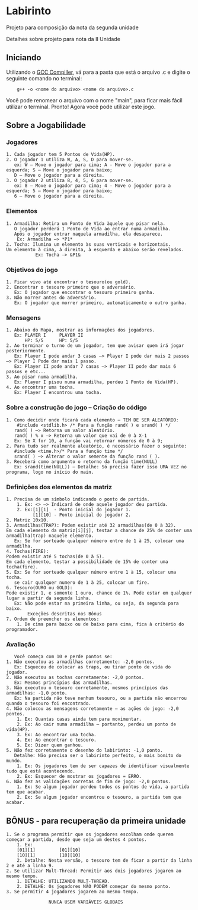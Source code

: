 # Labirinto
Projeto para composição da nota da segunda unidade

Detalhes sobre projeto para nota da II Unidade

## Iniciando
Utilizando o [GCC Compiller](https://gcc.gnu.org/), vá para a pasta que está o arquivo .c e digite o seguinte comando no terminal:
```
	g++ -o <nome do arquivo> <nome do arquivo>.c
```
Você pode renomear o arquivo com o nome "main", para ficar mais fácil utilizar o terminal.
Pronto! Agora você pode utilizar este jogo.

## Sobre a Jogabilidade
					
### Jogadores

    1. Cada jogador tem 5 Pontos de Vida(HP).
    2. O jogador 1 utiliza W, A, S, D para mover-se.	
       ex: W – Move o jogador para cima; A - Move o jogador para a esquerda; S – Move o jogador para baixo; 
       D – Move o jogador para a direita.
    3. O jogador 2 utiliza 8, 4, 5, 6 para mover-se.	
       ex: 8 – Move o jogador para cima; 4 - Move o jogador para a esquerda; 5 – Move o jogador para baixo; 
       6 – Move o jogador para a direita.

### Elementos

    1. Armadilha: Retira um Ponto de Vida àquele que pisar nela.
       O jogador perderá 1 Ponto de Vida ao entrar numa armadilha. 
       Após o jogador entrar naquela armadilha, ela desaparece.
       	Ex: Armadilha –> *P1*
    2. Tocha: Ilumina um elemento às suas verticais e horizontais. 
    Um elemento à cima, à direita, à esquerda e abaixo serão revelados.
               Ex: Tocha –> &P1&
               
### Objetivos do jogo

    1. Ficar vivo até encontrar o tesouro(ou gold).
    2. Encontrar o tesouro primeiro que o adversário.
       Ex: O jogador que encontrar o tesouro primeiro ganha.
    3. Não morrer antes do adversário.
       Ex: O jogador que morrer primeiro, automaticamente o outro ganha.
       
### Mensagens

    1. Abaixo do Mapa, mostrar as informações dos jogadores.
       Ex: PLAYER I		PLAYER II
           HP: 5/5		HP: 5/5
    2. Ao terminar o turno de um jogador, tem que avisar quem irá jogar posteriormente.
       Ex: Player I pode andar 3 casas –> Player I pode dar mais 2 passos –> Player I Pode dar mais 1 passo.
       Ex: Player II pode andar 7 casas –> Player II pode dar mais 6 passos e etc... 
    3. Ao pisar numa armadilha.
       Ex: Player I pisou numa armadilha, perdeu 1 Ponto de Vida(HP).
    4. Ao encontrar uma tocha.
       Ex: Player I encontrou uma tocha.
       
### Sobre a construção do jogo – Criação do código

    1. Como decidir onde ficará cada elemento – TEM DE SER ALEATÓRIO:
        #include <stdlib.h> /* Para a função rand( ) e srand( ) */
       rand( ) –> Retorna um valor aleatório.
       rand( ) % x –> Retorna um valor que vai de 0 à X-1
       Ex: Se X for 10, a função vai retornar números de 0 à 9;
    2. Para tudo ser realmente aleatório, é necessário fazer o seguinte:
       #include <time.h>/* Para a função time */
       srand( ) –> Alterar o valor semente da função rand ( ).
    3. Receberá como argumento o retorno da função time(NULL)
       Ex: srand(time(NULL)) – Detalhe: Só precisa fazer isso UMA VEZ no programa, logo no início do main.

### Definições dos elementos da matriz

    1. Precisa de um símbolo indicando o ponto de partida.
        1. Ex: <> –> Indicará de onde aquele jogador deu partida.
        2. Ex:[1][1]  - Ponto inicial do jogador 1.
              [1][10] - Ponto inicial do jogador 2.
    2. Matriz 10x10.
    3. Armadilhas(TRAP): Podem existir até 32 armadilhas(de 0 à 32).
    Em cada elemento da matriz[i][j], testar a chance de 25% de conter uma armadilha(trap) naquele elemento.
       Ex: Se for sorteado qualquer número entre de 1 à 25, colocar uma armadilha.
    4. Tochas(FIRE): 
    Podem existir até 5 tochas(de 0 à 5). 
    Em cada elemento, testar a possibilidade de 15% de conter uma tocha(fire).
    5. Ex: Se for sorteado qualquer número entre 1 à 15, colocar uma tocha.
       se cair qualquer numero de 1 à 25, colocar um fire.
    6. Tesouro(OURO ou GOLD): 
    Pode existir 1, e somente 1 ouro, chance de 1%. Pode estar em qualquer lugar a partir da segunda linha.
       Ex: Não pode estar na primeira linha, ou seja, da segunda para baixo.
            Exceções descritas nos Bônus
    7. Ordem de preencher os elementos:
        1. De cima para baixo ou de baixo para cima, fica à critério do programador.

### Avaliação

       Você começa com 10 e perde pontos se:
    1. Não executou as armadilhas corretamente: -2,0 pontos.
       Ex: Esqueceu de colocar as traps, ou tirar ponto de vida do jogador.
    2. Não executou as tochas corretamente: -2,0 pontos.
       Ex: Mesmos princípios das armadilhas.
    3. Não executou o tesouro corretamente, mesmos princípios das armadilhas: -1,0 ponto.
       Ex: Na partida não teve nenhum tesouro, ou a partida não encerrou quando o tesouro foi encontrado.
    4. Não colocou as mensagens corretamente – as ações do jogo: -2,0 pontos.
        1. Ex: Quantas casas ainda tem para movimentar.
        2. Ex: Ao cair numa armadilha – portanto, perdeu um ponto de vida(HP).
        3. Ex: Ao encontrar uma tocha.
        4. Ex: Ao encontrar o tesouro.
        5. Ex: Dizer quem ganhou.
    5. Não fez corretamente o desenho do labirinto: -1,0 ponto.
       Detalhe: Não precisa ser o labirinto perfeito, o mais bonito do mundo.
        1. Ex: Os jogadores tem de ser capazes de identificar visualmente tudo que está acontecendo.
        2. Ex: Esquecer de mostrar os jogadores = ERRO. 
    6. Não fez as validações corretas de fim de jogo: -2,0 pontos.
        1. Ex: Se algum jogador perdeu todos os pontos de vida, a partida tem que acabar.
        2. Ex: Se algum jogador encontrou o tesouro, a partida tem que acabar.

## BÔNUS - para recuperação da primeira unidade
    1. Se o programa permitir que os jogadores escolham onde querem começar a partida, desde que seja um destes 4 pontos.
        1. Ex:
		[01][1]			[01][10]
		[10][1]			[10][10]
        2. Detalhe: Nesta versão, o tesouro tem de ficar a partir da linha 2 e até a linha 9.
    2. Se utilizar Mult-Thread: Permitir aos dois jogadores jogarem ao mesmo tempo.
        1. DETALHE: UTILIZANDO MULT-THREAD.
        2. DETALHE: Os jogadores NÃO PODEM começar do mesmo ponto.
    3. Se permitir 4 jogadores jogarem ao mesmo tempo.
  
					NUNCA USEM VARIÁVEIS GLOBAIS
